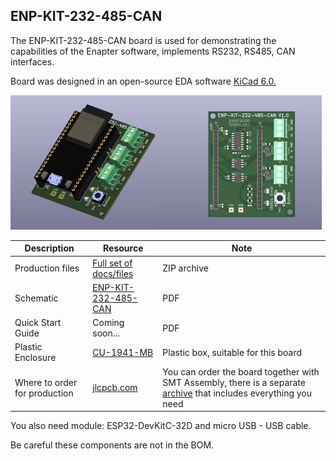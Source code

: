 ## ENP-KIT-232-485-CAN

The ENP-KIT-232-485-CAN board is used for demonstrating the capabilities of the Enapter software, implements RS232, RS485, CAN interfaces.

Board was designed in an open-source EDA software <a href="https://www.kicad.org/" target="_blank">KiCad 6.0.</a>

<img src="./Production_files/ENP-KIT-232-485-CAN.png" style="zoom:50%;" />

| Description        | Resource                                                     | Note        |
| ------------------ | ------------------------------------------------------------ | ----------- |
| Production files   | [Full set of docs/files](./Production_files/ENP-KIT-232-485-CAN_V1.0.zip)| ZIP archive |
| Schematic          | [ENP-KIT-232-485-CAN](./Production_files/ENP-KIT-232-485-CAN_V1.0_schematic.pdf)  | PDF         |
| Quick Start Guide  | Coming soon... | PDF         |
| Plastic Enclosure  | <a href="https://www.budind.com/product/general-use-boxes/utilibox-style-j-series-utility-boxes/cu-1941-mb" target="_blank">CU-1941-MB</a> | Plastic box, suitable for this board |
| Where to order for production  | <a href="https://cart.jlcpcb.com/quote?orderType=1&stencilLayer=2&stencilWidth=100&stencilLength=100" target="_blank">jlcpcb.com</a> | You can order the board together with SMT Assembly, there is a separate [archive](./Production_files/jlcpcb_files_V1.0.zip) that includes everything you need |


You also need module:
ESP32-DevKitC-32D and micro USB - USB cable.

Be careful these components are not in the BOM.
